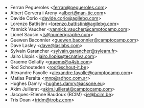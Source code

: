 - Ferran Pegueroles \<<ferran@pegueroles.com>\>
- Albert Cervera i Areny \<<albert@nan-tic.com>\>
- Davide Corio \<<davide.corio@agilebg.com>\>
- Lorenzo Battistini \<<lorenzo.battistini@agilebg.com>\>
- Yannick Vaucher \<<yannick.vaucher@camptocamp.com>\>
- Lionel Sausin \<<ls@numerigraphe.com>\>
- Guewen Baconnier \<<guewen.baconnier@camptocamp.com>\>
- Dave Lasley \<<dave@laslabs.com>\>
- Sylvain Garancher \<<sylvain.garancher@syleam.fr>\>
- Jairo Llopis \<<jairo.llopis@tecnativa.com>\>
- Graeme Gellatly \<<graeme@o4sb.com>\>
- Rod Schouteden \<<rod@schout-it.be>\>
- Alexandre Fayolle \<<alexandre.fayolle@camptocamp.com>\>
- Matias Peralta \<<mnp@adhoc.com.ar>\>
- Hughes Damry \<<hughes.damry@acsone.eu>\>
- Akim Juillerat \<<akim.juillerat@camptocamp.com>\>
- Jacques-Etienne Baudoux (BCIM) \<<je@bcim.be>\>
- Tris Doan \<<tridm@trobz.com>\>
